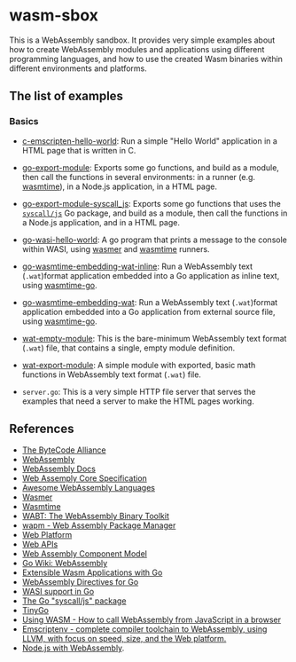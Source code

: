 # wasm-sbox

This is a WebAssembly sandbox.
It provides very simple examples about how to create WebAssembly modules and applications using different
programming languages, and how to use the created Wasm binaries within different environments and platforms.

## The list of examples

### Basics

- [c-emscripten-hello-world](c-emscripten-hello-world):
  Run a simple "Hello World" application in a HTML page that is written in C.

- [go-export-module](go-export-module):
  Exports some go functions, and build as a module, then call the functions in several environments:
  in a runner (e.g. [wasmtime](https://wasmtime.dev/)), in a Node.js application, in a HTML page.
    
- [go-export-module-syscall_js](go-export-module-syscall_js):
  Exports some go functions that uses the [`syscall/js`](https://pkg.go.dev/syscall/js) Go package, and build as a module,
  then call the functions in a Node.js application, and in a HTML page.

- [go-wasi-hello-world](go-wasi-hello-world):
  A go program that prints a message to the console within WASI,
  using [wasmer](https://wasmer.io/) and [wasmtime](https://wasmtime.dev/) runners.

- [go-wasmtime-embedding-wat-inline](go-wasmtime-embedding-wat-inline):
  Run a WebAssembly text (`.wat`)format application embedded into a Go application as inline text,
  using [wasmtime-go](https://github.com/bytecodealliance/wasmtime-go).

- [go-wasmtime-embedding-wat](go-wasmtime-embedding-wat):
  Run a WebAssembly text (`.wat`)format application embedded into a Go application from external source file,
  using [wasmtime-go](https://github.com/bytecodealliance/wasmtime-go).

- [wat-empty-module](wat-empty-module):
  This is the bare-minimum WebAssembly text format (`.wat`) file, that contains a single, empty module definition.

- [wat-export-module](wat-export-module):
  A simple module with exported, basic math functions in WebAssembly text format (`.wat`) file.

- `server.go`:
  This is a very simple HTTP file server that serves the examples that need a server to make the HTML pages working.

## References

- [The ByteCode Alliance](https://bytecodealliance.org/)
- [WebAssembly](https://webassembly.org/)
- [WebAssembly Docs](https://developer.mozilla.org/en-US/docs/WebAssembly)
- [Web Assemply Core Specification](https://webassembly.github.io/spec/core/)
- [Awesome WebAssembly Languages](https://github.com/appcypher/awesome-wasm-langs)
- [Wasmer](https://wasmer.io/)
- [Wasmtime](https://wasmtime.dev/)
- [WABT: The WebAssembly Binary Toolkit](https://github.com/WebAssembly/wabt)
- [wapm - Web Assembly Package Manager](https://github.com/wasmerio/wapm-cli)
- [Web Platform](https://webplatform.github.io/)
- [Web APIs](https://developer.mozilla.org/en-US/docs/Web/API)
- [Web Assembly Component Model](https://component-model.bytecodealliance.org/)
- [Go Wiki: WebAssembly](https://go.dev/wiki/WebAssembly)
- [Extensible Wasm Applications with Go](https://go.dev/blog/wasmexport)
- [WebAssembly Directives for Go](https://pkg.go.dev/cmd/compile#hdr-WebAssembly_Directives)
- [WASI support in Go](https://go.dev/blog/wasi)
- [The Go "syscall/js" package](https://pkg.go.dev/syscall/js)
- [TinyGo](https://tinygo.org/)
- [Using WASM - How to call WebAssembly from JavaScript in a browser](https://tinygo.org/docs/guides/webassembly/wasm/)
- [Emscriptenv - complete compiler toolchain to WebAssembly, using LLVM, with focus on speed, size, and the Web platform.](https://emscripten.org/)
- [Node.js with WebAssembly](https://nodejs.org/en/learn/getting-started/nodejs-with-webassembly).
